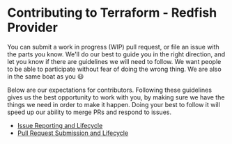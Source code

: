 # Contributing to Terraform - Redfish Provider
You can submit a work in progress (WIP) pull request, or file an issue with the parts you know. We'll do our best to guide you in the right direction, and let you know if there are guidelines we will need to follow. We want people to be able to participate without fear of doing the wrong thing. We are also in the same boat as you :smiley:

Below are our expectations for contributors. Following these guidelines gives us
the best opportunity to work with you, by making sure we have the things we need
in order to make it happen. Doing your best to follow it will speed up our
ability to merge PRs and respond to issues.

- [Issue Reporting and Lifecycle](contributing/issue-reporting-and-lifecycle.md)
- [Pull Request Submission and Lifecycle](contributing/pullrequest-submission-and-lifecycle.md)

